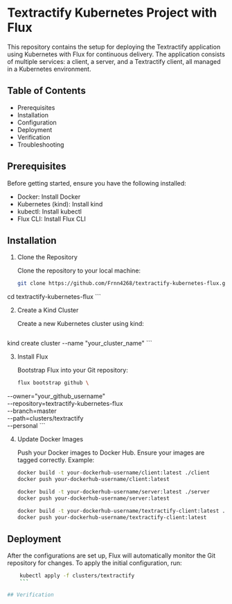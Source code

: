 # Textractify Kubernetes Project with Flux

This repository contains the setup for deploying the Textractify application using Kubernetes with Flux for continuous delivery. The application consists of multiple services: a client, a server, and a Textractify client, all managed in a Kubernetes environment.

## Table of Contents

- Prerequisites
- Installation
- Configuration
- Deployment
- Verification
- Troubleshooting

## Prerequisites

Before getting started, ensure you have the following installed:

- Docker: Install Docker
- Kubernetes (kind): Install kind
- kubectl: Install kubectl
- Flux CLI: Install Flux CLI

## Installation

1. Clone the Repository

	Clone the repository to your local machine:

	```bash
    git clone https://github.com/Frnn4268/textractify-kubernetes-flux.git
cd textractify-kubernetes-flux
    ```

2. Create a Kind Cluster 

	Create a new Kubernetes cluster using kind:

	```bash
kind create cluster --name "your_cluster_name"
	```

3. Install Flux

	Bootstrap Flux into your Git repository:

	```bash
    flux bootstrap github \
  --owner="your_github_username" \
  --repository=textractify-kubernetes-flux \
  --branch=master \
  --path=clusters/textractify \
  --personal
    ```

4. Update Docker Images

	Push your Docker images to Docker Hub. Ensure your images are tagged correctly. Example:

	```bash
    docker build -t your-dockerhub-username/client:latest ./client
	docker push your-dockerhub-username/client:latest

	docker build -t your-dockerhub-username/server:latest ./server
	docker push your-dockerhub-username/server:latest

	docker build -t your-dockerhub-username/textractify-client:latest ./textractify-client
	docker push your-dockerhub-username/textractify-client:latest
    ```

## Deployment

After the configurations are set up, Flux will automatically monitor the Git repository for changes. To apply the initial configuration, run:

```bash
	kubectl apply -f clusters/textractify
    ```

## Verification

